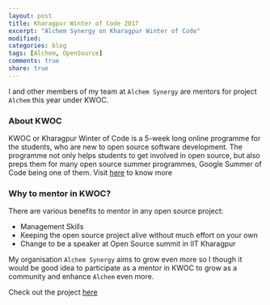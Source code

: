 ```yaml
---
layout: post
title: Kharagpur Winter of Code 2017
excerpt: "Alchem Synergy on Kharagpur Winter of Code"
modified: 
categories: blog
tags: [Alchem, OpenSource]
comments: true
share: true
---
```

I and other members of my team at `Alchem Synergy` are mentors for project `Alchem` this year under KWOC.

### About KWOC
KWOC or Kharagpur Winter of Code is a 5-week long online programme for the students, who are new to open source software development. The programme not only helps students to get involved in open source, but also preps them for many open source summer programmes, Google Summer of Code being one of them. Visit [here](http://kwoc.kossiitkgp.in) to know more

### Why to mentor in KWOC?
There are various benefits to mentor in any open source project:
 * Management Skills
 * Keeping the open source project alive without much effort on your own
 * Change to be a speaker at Open Source summit in IIT Kharagpur

My organisation `Alchem Synergy` aims to grow even more so I though it would be good idea to participate as a mentor in KWOC to grow as a community and enhance `Alchem` even more.

Check out the project [here](https://github.com/alchemsynergy/alchem)